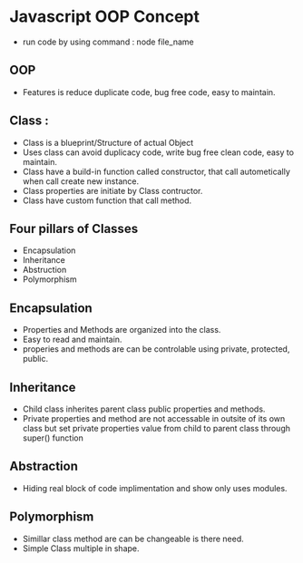 # Javascript OOP Concept

- run code by using command : node file_name

## OOP

- Features is reduce duplicate code, bug free code, easy to maintain.

## Class :

- Class is a blueprint/Structure of actual Object
- Uses class can avoid duplicacy code, write bug free clean code, easy to maintain.
- Class have a build-in function called constructor, that call autometically when call create new instance.
- Class properties are initiate by Class contructor.
- Class have custom function that call method.

## Four pillars of Classes

- Encapsulation
- Inheritance
- Abstruction
- Polymorphism

## Encapsulation

- Properties and Methods are organized into the class.
- Easy to read and maintain.
- properies and methods are can be controlable using private, protected, public.

## Inheritance

- Child class inherites parent class public properties and methods.
- Private properties and method are not accessable in outsite of its own class but set private properties value from child to parent class through super() function

## Abstraction

- Hiding real block of code implimentation and show only uses modules.

## Polymorphism

- Simillar class method are can be changeable is there need.
- Simple Class multiple in shape.

